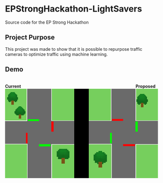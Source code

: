 # EPStrongHackathon-LightSavers
 Source code for the EP Strong Hackathon
 
 ## Project Purpose
 This project was made to show that it is possible to repurpose traffic cameras to optimize traffic using machine learning.
 
 ## Demo
            **Current**                           **Proposed**
 ![](GIFFinalTrafficLight.gif)
